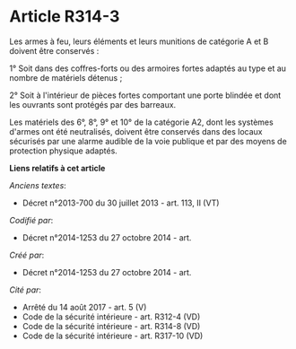 # Article R314-3

Les armes à feu, leurs éléments et leurs munitions de catégorie A et B doivent être conservés :

1° Soit dans des coffres-forts ou des armoires fortes adaptés au type et au nombre de matériels détenus ;

2° Soit à l'intérieur de pièces fortes comportant une porte blindée et dont les ouvrants sont protégés par des barreaux.

Les matériels des 6°, 8°, 9° et 10° de la catégorie A2, dont les systèmes d'armes ont été neutralisés, doivent être conservés
dans des locaux sécurisés par une alarme audible de la voie publique et par des moyens de protection physique adaptés.

**Liens relatifs à cet article**

_Anciens textes_:

  - Décret n°2013-700 du 30 juillet 2013 - art. 113, II (VT)

_Codifié par_:

  - Décret n°2014-1253 du 27 octobre 2014 - art.

_Créé par_:

  - Décret n°2014-1253 du 27 octobre 2014 - art.

_Cité par_:

  - Arrêté du 14 août 2017 - art. 5 (V)
  - Code de la sécurité intérieure - art. R312-4 (VD)
  - Code de la sécurité intérieure - art. R314-8 (VD)
  - Code de la sécurité intérieure - art. R317-10 (VD)
